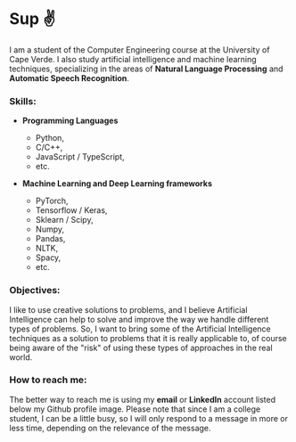 # Sup :v:

I am a student of the Computer Engineering course at the University of Cape Verde. I also study artificial intelligence and machine learning techniques, specializing in the areas of **Natural Language Processing** and **Automatic Speech Recognition**.

### Skills:

- **Programming Languages**
  - Python,
  - C/C++,
  - JavaScript / TypeScript,
  - etc.
 
- **Machine Learning and Deep Learning frameworks**
  
  - PyTorch,
  - Tensorflow / Keras,
  - Sklearn / Scipy,
  - Numpy,
  - Pandas,
  - NLTK,
  - Spacy,
  - etc.

### Objectives:

I like to use creative solutions to problems, and I believe Artificial Intelligence can help to solve and improve the way we handle different types of problems. So, I want to bring some of the Artificial Intelligence techniques as a solution to problems that it is really applicable to, of course being aware of the "risk" of using these types of approaches in the real world.

### How to reach me:

The better way to reach me is using my **email** or **LinkedIn** account listed below my Github profile image. Please note that since I am a college student, I can be a little busy, so I will only respond to a message in more or less time, depending on the relevance of the message.
